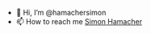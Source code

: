 - 👋 Hi, I’m @hamachersimon
- 📫 How to reach me [Simon Hamacher](mailto:Simon.Hamacher@bertrandt.com?subject=[GitHub])
